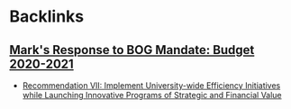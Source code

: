 
# Backlinks
## [Mark's Response to BOG Mandate: Budget 2020-2021](<Mark's Response to BOG Mandate: Budget 2020-2021.md>)
- [Recommendation VII: Implement University-wide Efficiency Initiatives while Launching Innovative Programs of Strategic and Financial Value ](<Recommendation VII: Implement University-wide Efficiency Initiatives while Launching Innovative Programs of Strategic and Financial Value .md>)


